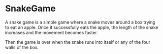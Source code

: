# SnakeGame
A snake game is a simple game where a snake moves around a box trying to eat an apple. Once it successfully eats the apple, the length of the snake increases and the movement becomes faster.

Then the game is over when the snake runs into itself or any of the four walls of the box.
